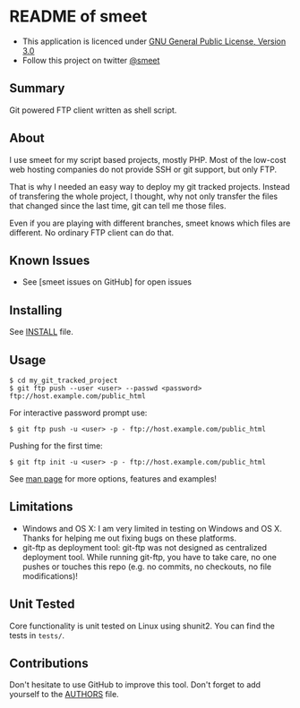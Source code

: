 README of smeet
=================

* This application is licenced under [GNU General Public License, Version 3.0]
* Follow this project on twitter [@smeet](https://twitter.com/smeet)

Summary
-------

Git powered FTP client written as shell script.


About
-----

I use smeet for my script based projects, mostly PHP. Most of the low-cost
web hosting companies do not provide SSH or git support, but only FTP.

That is why I needed an easy way to deploy my git tracked projects. Instead of
transfering the whole project, I thought, why not only transfer the files
that changed since the last time, git can tell me those files.

Even if you are playing with different branches, smeet knows which files
are different. No ordinary FTP client can do that.


Known Issues
------------

* See [smeet issues on GitHub] for open issues


Installing
----------

See [INSTALL](INSTALL.md) file.


Usage
-----

	$ cd my_git_tracked_project
	$ git ftp push --user <user> --passwd <password> ftp://host.example.com/public_html

For interactive password prompt use:

	$ git ftp push -u <user> -p - ftp://host.example.com/public_html

Pushing for the first time:

	$ git ftp init -u <user> -p - ftp://host.example.com/public_html

See [man page](man/git-ftp.1.md) for more options, features and examples!


Limitations
-----------

* Windows and OS X: I am very limited in testing on Windows and OS X. Thanks for helping me out fixing bugs on these platforms.
* git-ftp as deployment tool: git-ftp was not designed as centralized deployment tool. While running git-ftp, you have to take care, no one pushes or touches this repo (e.g. no commits, no checkouts, no file modifications)!


Unit Tested
-----------

Core functionality is unit tested on Linux using shunit2. You can find the tests in `tests/`.


Contributions
-------------

Don't hesitate to use GitHub to improve this tool. Don't forget to add yourself to the [AUTHORS](AUTHORS) file.

[git-ftp issues on GitHub]: http://github.com/git-ftp/git-ftp/issues
[GNU General Public License, Version 3.0]: http://www.gnu.org/licenses/gpl-3.0-standalone.html
